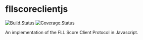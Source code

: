# fllscoreclientjs

[![Build Status](https://travis-ci.org/Pr1sM/fllscoreclientjs.svg?branch=master)](https://travis-ci.org/Pr1sM/fllscoreclientjs)
[![Coverage Status](https://coveralls.io/repos/github/Pr1sM/fllscoreclientjs/badge.svg?branch=master)](https://coveralls.io/github/Pr1sM/fllscoreclientjs?branch=master)

An implementation of the FLL Score Client Protocol in Javascript.
